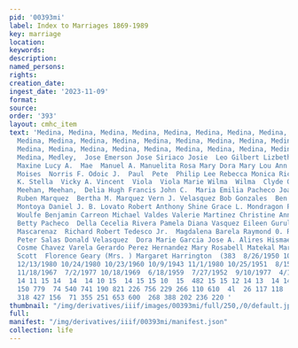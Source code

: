 ```yaml
---
pid: '00393mi'
label: Index to Marriages 1869-1989
key: marriage
location: 
keywords: 
description: 
named_persons: 
rights: 
creation_date: 
ingest_date: '2023-11-09'
format: 
source: 
order: '393'
layout: cmhc_item
text: 'Medina, Medina, Medina, Medina, Medina, Medina, Medina, Medina, Medina, Medina,
  Medina, Medina, Medina, Medina, Medina, Medina, Medina, Medina, Medina, Medina,
  Medina, Medina, Medina, Medina, Medina, Medina, Medina, Medina, Medina, Medina,
  Medina, Medley,  Jose Emerson Jose Siriaco Josie  Leo Gilbert Lizbeth D. Louine  Louise  Louise
  Maxine Lucy A.  Mae  Manuel A. Manuelita Rosa Mary Dora Mary Lou Ann Michael Anthony
  Moises  Norris F. Odoic J.  Paul  Pete  Philip Lee Rebecca Monica Richard Rosemary
  K. Stella  Vicky A. Vincent  Viola  Viola Marie Wilma  Wilma  Clyde G.  Mee, Thomas  Meehan,
  Meehan, Meehan,  Delia Hugh Francis John C.  Maria Emilia Pacheco Joan Gloria Salazar
  Ruben Marquez  Bertha M. Marquez Vern J. Velasquez Bob Gonzales  Ben Maez  Robert
  Montoya Daniel J. B. Lovato Robert Anthony Shine Grace L. Mondragon Patrick James
  Woulfe Benjamin Carreon Michael Valdes Valerie Martinez Christine Ann Fernandez
  Betty Pacheco  Della Cecelia Rivera Pamela Diana Vasquez Eileen Gurule  Kathy Jeanette
  Mascarenaz  Richard Robert Tedesco Jr.  Magdalena Barela Raymond 0. Rivera Paul
  Peter Salas Donald Velasquez  Dora Marie Garcia Jose A. Alires Hismael Hermosillo
  Cosme Chavez Varela Gerardo Perez Hernandez Mary Rosabell Matekal Mary Smith  John
  Scott  Florence Geary (Mrs. ) Margaret Harrington  (383  8/26/1950 10/14/1972 12/2/1978  9/28/1963  9/7/1985  7/1/1978  8/15/1947  6/16/1979  4/21/1950  8/19/1978  6/9/1962  7/10/1982  8/7/1943  6/4/1977
  12/13/1980 10/24/1980 10/23/1960 10/9/1943 11/1/1980 10/25/1951  8/15/1987  1/8/1983  2/18/1984
  11/18/1967  7/2/1977 10/18/1969  6/18/1959  7/27/1952  9/10/1977  4/15/1977  5/22/1982  4/10/1934  5/27/1888  10/15/1892  2/5/1951  10/12/1884  14
  14 11 15 14  14  14 10 15  14 15 15 10  15  482 15 15 12 14 13  14 14  oon DW Oo  231
  150 779  74 540 741 190 821 226 756 229 266 110 610  4l  26 117 118  29 242 723
  318 427 156  71 355 251 653 600  268 388 202 236 220 '
thumbnail: "/img/derivatives/iiif/images/00393mi/full/250,/0/default.jpg"
full: 
manifest: "/img/derivatives/iiif/00393mi/manifest.json"
collection: life
---
```

